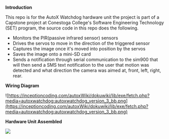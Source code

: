 **Introduction**

This repo is for the AutoX Watchdog hardware unit the project is part of a Capstone project at Conestoga College's Software Engineering Technology (SET) program, the source code in this repo does the following.

* Monitors the PIR(passive infrared sensor) sensors
* Drives the servos to move in the direction of the triggered sensor
*  Captures the image once it's moved into position by the servos
* Saves the image onto a mini-SD card
* Sends a notification through serial communication to the sim900 that will then send a SMS text notification to the user that motion was detected and what direction the camera was aimed at, front, left, right, rear. 





**Wiring Diagram**

![https://inceptioncoding.com/autoxWiki/dokuwiki/lib/exe/fetch.php?media=autoxwatchdog:autoxwatchdog_version_3_bb.png](https://inceptioncoding.com/autoxWiki/dokuwiki/lib/exe/fetch.php?media=autoxwatchdog:autoxwatchdog_version_3_bb.png)



**Hardware Unit Assembled**

![](Q:\Q_SoftwareDevelopment\SystemsProject\System_Code_For_Prototype\IMG_20200410_015728.jpg)